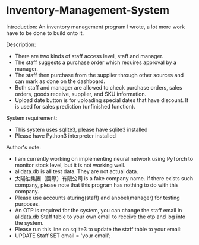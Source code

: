 # Inventory-Management-System
Introduction:
An inventory management program I wrote, a lot more work have to be done to build onto it. 

Description:
- There are two kinds of staff access level, staff and manager.
- The staff suggests a purchase order which requires approval by a manager.
- The staff then purchase from the supplier through other sources and can mark as done on the dashboard.
- Both staff and manager are allowed to check purchase orders, sales orders, goods receive, supplier, and SKU information.
- Upload date button is for uploading special dates that have discount. It is used for sales prediction (unfinished function).

System requirement:
- This system uses sqlite3, please have sqlite3 installed
- Please have Python3 interpreter installed

Author's note:
- I am currently working on implementing neural network using PyTorch to monitor stock level, but it is not working well.
- alldata.db is all test data. They are not actual data.
- 太陽油集團（國際）有限公司 is a fake company name. If there exists such company, please note that this program has nothing to do with this company.
- Please use accounts aturing(staff) and anobel(manager) for testing purposes.
- An OTP is required for the system, you can change the staff email in alldata.db Staff table to your own email to receive the otp and log into the system.
- Please run this line on sqlite3 to update the staff table to your email:
- UPDATE Staff SET email = 'your email';


